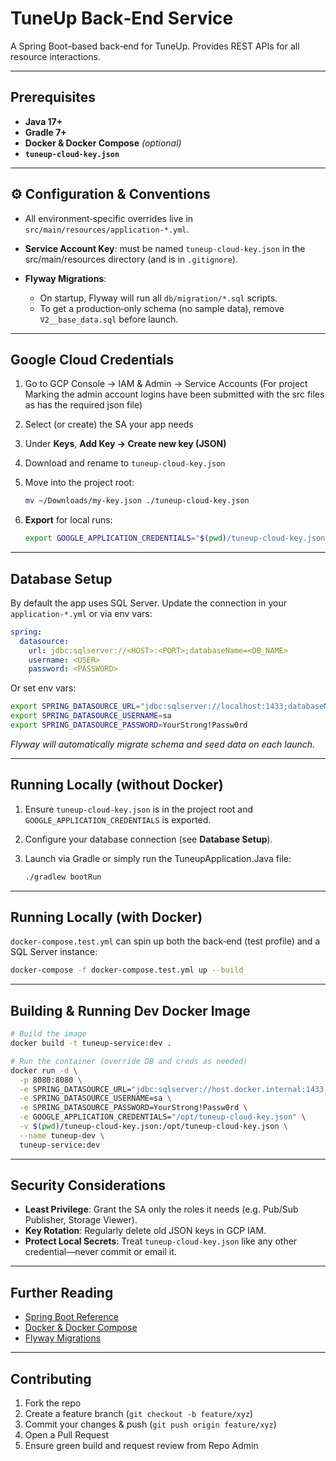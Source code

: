 # TuneUp Back‑End Service

A Spring Boot–based back‑end for TuneUp. Provides REST APIs for all resource interactions.

---

##  Prerequisites

* **Java 17+**
* **Gradle 7+**
* **Docker & Docker Compose** *(optional)*
* **`tuneup-cloud-key.json`**

---

## ⚙ Configuration & Conventions

* All environment‑specific overrides live in `src/main/resources/application-*.yml`.
* **Service Account Key**: must be named `tuneup-cloud-key.json` in the src/main/resources directory (and is in `.gitignore`).
* **Flyway Migrations**:

    * On startup, Flyway will run all `db/migration/*.sql` scripts.
    * To get a production‑only schema (no sample data), remove `V2__base_data.sql` before launch.

---

##  Google Cloud Credentials

1. Go to GCP Console → IAM & Admin → Service Accounts (For project Marking the admin account logins have been submitted with the src files as has the required json file)
2. Select (or create) the SA your app needs
3. Under **Keys**, **Add Key → Create new key (JSON)**
4. Download and rename to `tuneup-cloud-key.json`
5. Move into the project root:

   ```bash
   mv ~/Downloads/my-key.json ./tuneup-cloud-key.json
   ```
6. **Export** for local runs:

   ```bash
   export GOOGLE_APPLICATION_CREDENTIALS="$(pwd)/tuneup-cloud-key.json"
   ```

---

##  Database Setup

By default the app uses SQL Server. Update the connection in your `application-*.yml` or via env vars:

```yaml
spring:
  datasource:
    url: jdbc:sqlserver://<HOST>:<PORT>;databaseName=<DB_NAME>
    username: <USER>
    password: <PASSWORD>
```

Or set env vars:

```bash
export SPRING_DATASOURCE_URL="jdbc:sqlserver://localhost:1433;databaseName=tuneup"
export SPRING_DATASOURCE_USERNAME=sa
export SPRING_DATASOURCE_PASSWORD=YourStrong!Passw0rd
```

*Flyway will automatically migrate schema and seed data on each launch.*

---

## Running Locally (without Docker)

1. Ensure `tuneup-cloud-key.json` is in the project root and `GOOGLE_APPLICATION_CREDENTIALS` is exported.
2. Configure your database connection (see **Database Setup**).
3. Launch via Gradle or simply run the TuneupApplication.Java file:

   ```bash
   ./gradlew bootRun
   ```

---

##  Running Locally (with Docker)

`docker-compose.test.yml` can spin up both the back‑end (test profile) and a SQL Server instance:

```bash
docker-compose -f docker-compose.test.yml up --build
```

---

##  Building & Running Dev Docker Image

```bash
# Build the image
docker build -t tuneup-service:dev .

# Run the container (override DB and creds as needed)
docker run -d \
  -p 8080:8080 \
  -e SPRING_DATASOURCE_URL="jdbc:sqlserver://host.docker.internal:1433;databaseName=tuneup" \
  -e SPRING_DATASOURCE_USERNAME=sa \
  -e SPRING_DATASOURCE_PASSWORD=YourStrong!Passw0rd \
  -e GOOGLE_APPLICATION_CREDENTIALS="/opt/tuneup-cloud-key.json" \
  -v $(pwd)/tuneup-cloud-key.json:/opt/tuneup-cloud-key.json \
  --name tuneup-dev \
  tuneup-service:dev
```

---

##  Security Considerations

* **Least Privilege**: Grant the SA only the roles it needs (e.g. Pub/Sub Publisher, Storage Viewer).
* **Key Rotation**: Regularly delete old JSON keys in GCP IAM.
* **Protect Local Secrets**: Treat `tuneup-cloud-key.json` like any other credential—never commit or email it.

---

##  Further Reading

* [Spring Boot Reference](https://docs.spring.io/spring-boot/docs/current/reference/html/)
* [Docker & Docker Compose](https://docs.docker.com/compose/)
* [Flyway Migrations](https://flywaydb.org/documentation/)

---

##  Contributing

1. Fork the repo
2. Create a feature branch (`git checkout -b feature/xyz`)
3. Commit your changes & push (`git push origin feature/xyz`)
4. Open a Pull Request
5. Ensure green build and request review from Repo Admin


